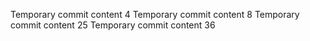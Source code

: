 Temporary commit content 4
Temporary commit content 8
Temporary commit content 25
Temporary commit content 36
